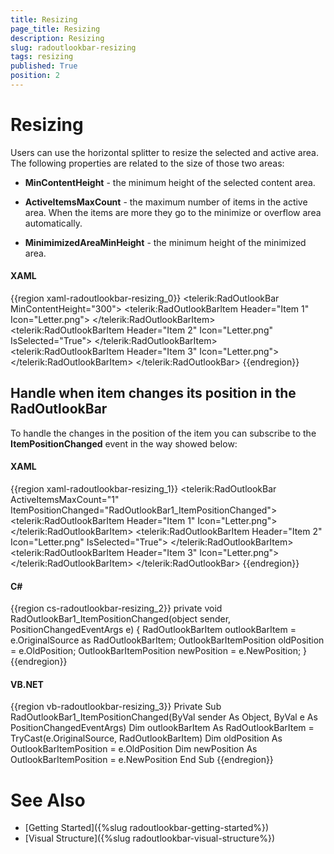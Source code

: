 ```yaml
---
title: Resizing
page_title: Resizing
description: Resizing
slug: radoutlookbar-resizing
tags: resizing
published: True
position: 2
---
```


# Resizing

Users can use the horizontal splitter to resize the selected and active
area. The following properties are related to the size of those two areas:

* __MinContentHeight__ - the minimum height of the selected content area. 

* __ActiveItemsMaxCount__ - the maximum number of items in the active area. When the items are more they go to the minimize or overflow area automatically.

* __MinimimizedAreaMinHeight__ - the minimum height of the minimized area.

#### __XAML__
{{region xaml-radoutlookbar-resizing_0}}
	<telerik:RadOutlookBar MinContentHeight="300">
	    <telerik:RadOutlookBarItem Header="Item 1" Icon="Letter.png">
	        <TextBlock Text="Item 1 Content" />
	    </telerik:RadOutlookBarItem>
	    <telerik:RadOutlookBarItem Header="Item 2" 
	                               Icon="Letter.png"
	                               IsSelected="True">
	        <TextBlock Text="Item 2 Content" />
	    </telerik:RadOutlookBarItem>
	    <telerik:RadOutlookBarItem Header="Item 3" Icon="Letter.png">
	        <TextBlock Text="Item 3 Content" />
	    </telerik:RadOutlookBarItem>
	</telerik:RadOutlookBar>
{{endregion}}

## Handle when item changes its position in the RadOutlookBar

To handle the changes in the position of the item you can subscribe to the __ItemPositionChanged__ event in the way showed below:

#### __XAML__
{{region xaml-radoutlookbar-resizing_1}}
	<telerik:RadOutlookBar ActiveItemsMaxCount="1"
	                       ItemPositionChanged="RadOutlookBar1_ItemPositionChanged">
	    <telerik:RadOutlookBarItem Header="Item 1" Icon="Letter.png">
	        <TextBlock Text="Item 1 Content" />
	    </telerik:RadOutlookBarItem>
	    <telerik:RadOutlookBarItem Header="Item 2" 
	                               Icon="Letter.png"
	                               IsSelected="True">
	        <TextBlock Text="Item 2 Content" />
	    </telerik:RadOutlookBarItem>
	    <telerik:RadOutlookBarItem Header="Item 3" Icon="Letter.png">
	        <TextBlock Text="Item 3 Content" />
	    </telerik:RadOutlookBarItem>
	</telerik:RadOutlookBar>
{{endregion}}

#### __C#__
{{region cs-radoutlookbar-resizing_2}}
	private void RadOutlookBar1_ItemPositionChanged(object sender, PositionChangedEventArgs e)
	{
		RadOutlookBarItem outlookBarItem = e.OriginalSource as RadOutlookBarItem;
		OutlookBarItemPosition oldPosition = e.OldPosition;
		OutlookBarItemPosition newPosition = e.NewPosition;
	}
{{endregion}}

#### __VB.NET__
{{region vb-radoutlookbar-resizing_3}}
	Private Sub RadOutlookBar1_ItemPositionChanged(ByVal sender As Object, ByVal e As PositionChangedEventArgs)
	    Dim outlookBarItem As RadOutlookBarItem = TryCast(e.OriginalSource, RadOutlookBarItem)
	    Dim oldPosition As OutlookBarItemPosition = e.OldPosition
	    Dim newPosition As OutlookBarItemPosition = e.NewPosition
	End Sub
{{endregion}}

# See Also
 * [Getting Started]({%slug radoutlookbar-getting-started%})
 * [Visual Structure]({%slug radoutlookbar-visual-structure%})